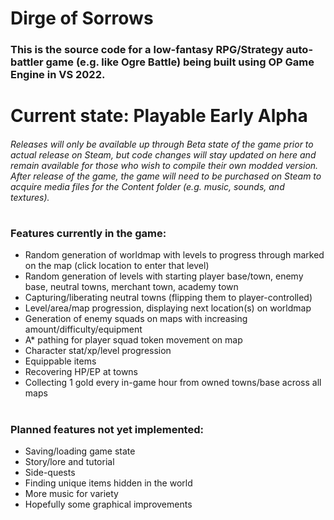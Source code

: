 # Dirge of Sorrows
### This is the source code for a low-fantasy RPG/Strategy auto-battler game (e.g. like Ogre Battle) being built using OP Game Engine in VS 2022.
#
# Current state: Playable Early Alpha
###### Releases will only be available up through Beta state of the game prior to actual release on Steam, but code changes will stay updated on here and remain available for those who wish to compile their own modded version. After release of the game, the game will need to be purchased on Steam to acquire media files for the Content folder (e.g. music, sounds, and textures).
# 
### Features currently in the game:
- Random generation of worldmap with levels to progress through marked on the map (click location to enter that level)
- Random generation of levels with starting player base/town, enemy base, neutral towns, merchant town, academy town
- Capturing/liberating neutral towns (flipping them to player-controlled)
- Level/area/map progression, displaying next location(s) on worldmap
- Generation of enemy squads on maps with increasing amount/difficulty/equipment
- A* pathing for player squad token movement on map
- Character stat/xp/level progression
- Equippable items
- Recovering HP/EP at towns
- Collecting 1 gold every in-game hour from owned towns/base across all maps
#
### Planned features not yet implemented:
- Saving/loading game state
- Story/lore and tutorial
- Side-quests
- Finding unique items hidden in the world
- More music for variety
- Hopefully some graphical improvements
